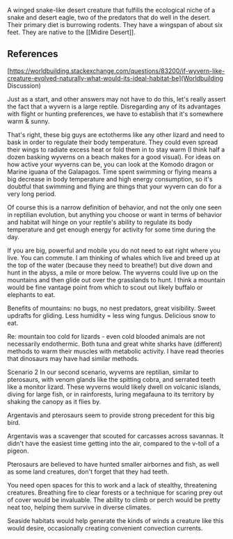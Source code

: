 A winged snake-like desert creature that fulfills the ecological niche of a snake and desert eagle, two of the predators that do well in the desert. Their primary diet is burrowing rodents. They have a wingspan of about six feet. They are native to the [[Midire Desert]].

## References

[https://worldbuilding.stackexchange.com/questions/83200/if-wyvern-like-creature-evolved-naturally-what-would-its-ideal-habitat-be](Worldbuilding Discussion)

Just as a start, and other answers may not have to do this, let's really assert the fact that a wyvern is a large reptile. Disregarding any of its advantages with flight or hunting preferences, we have to establish that it's somewhere warm & sunny.

That's right, these big guys are ectotherms like any other lizard and need to bask in order to regulate their body temperature. They could even spread their wings to radiate excess heat or fold them in to stay warm (I think half a dozen basking wyverns on a beach makes for a good visual). For ideas on how active your wyverns can be, you can look at the Komodo dragon or Marine iguana of the Galapagos. Time spent swimming or flying means a big decrease in body temperature and high energy consumption, so it's doubtful that swimming and flying are things that your wyvern can do for a very long period.

Of course this is a narrow definition of behavior, and not the only one seen in reptilian evolution, but anything you choose or want in terms of behavior and habitat will hinge on your reptile's ability to regulate its body temperature and get enough energy for activity for some time during the day.

If you are big, powerful and mobile you do not need to eat right where you live. You can commute. I am thinking of whales which live and breed up at the top of the water (because they need to breathe!) but dive down and hunt in the abyss, a mile or more below. The wyverns could live up on the mountains and then glide out over the grasslands to hunt. I think a mountain would be fine vantage point from which to scout out likely buffalo or elephants to eat.

Benefits of mountains: no bugs, no nest predators, great visibility. Sweet updrafts for gliding. Less humidity = less wing fungus. Delicious snow to eat.

Re: mountain too cold for lizards - even cold blooded animals are not necessarily endothermic. Both tuna and great white sharks have (different) methods to warm their muscles with metabolic activity. I have read theories that dinosaurs may have had similar methods.

Scenario 2 In our second scenario, wyverns are reptilian, similar to pterosaurs, with venom glands like the spitting cobra, and serrated teeth like a monitor lizard. These wyverns would likely dwell on volcanic islands, diving for large fish, or in rainforests, luring megafauna to its territory by shaking the canopy as it flies by.

Argentavis and pterosaurs seem to provide strong precedent for this big bird.

Argentavis was a scavenger that scouted for carcasses across savannas. It didn't have the easiest time getting into the air, compared to the v-toll of a pigeon.

Pterosaurs are believed to have hunted smaller airbornes and fish, as well as some land creatures, don't forget that they had teeth.

You need open spaces for this to work and a lack of stealthy, threatening creatures. Breathing fire to clear forests or a technique for scaring prey out of cover would be invaluable. The ability to climb or perch would be pretty neat too, helping them survive in diverse climates.

Seaside habitats would help generate the kinds of winds a creature like this would desire, occasionally creating convenient convection currents.

